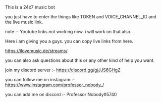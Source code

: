 This is a 24x7 music bot

you just have to enter the things like TOKEN and VOICE_CHANNEL_ID and the live music link.

note :- Youtube links not working now. i will work on that also.

Here i am giving you a guys. you can copy live links from here.

https://ilovemusic.de/streams/

you can also ask questions about this or any other kind of help you want.

join my discord server :- https://discord.gg/gjJJS6GHgZ

you can follow me on instagram :- https://www.instagram.com/professor_nobody_/

you can add me on discord :- Professor Nobody#5740
